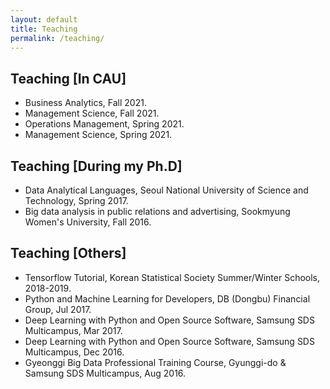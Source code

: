 ```yaml
---
layout: default
title: Teaching
permalink: /teaching/
---
```

 
## Teaching <span class="smol">[In CAU]</span>

- Business Analytics, Fall 2021.
- Management Science, Fall 2021.
- Operations Management, Spring 2021.
- Management Science, Spring 2021.


## Teaching <span class="smol">[During my Ph.D]</span>

- Data Analytical Languages, Seoul National University of Science and Technology, Spring 2017.
- Big data analysis in public relations and advertising, Sookmyung Women's University, Fall 2016.


## Teaching <span class="smol">[Others]</span>
- Tensorflow Tutorial, Korean Statistical Society Summer/Winter Schools, 2018-2019.
- Python and Machine Learning for Developers, DB (Dongbu) Financial Group, Jul 2017.
- Deep Learning with Python and Open Source Software, Samsung SDS Multicampus, Mar 2017.
- Deep Learning with Python and Open Source Software, Samsung SDS Multicampus, Dec 2016.
- Gyeonggi Big Data Professional Training Course, Gyunggi-do & Samsung SDS Multicampus, Aug 2016.